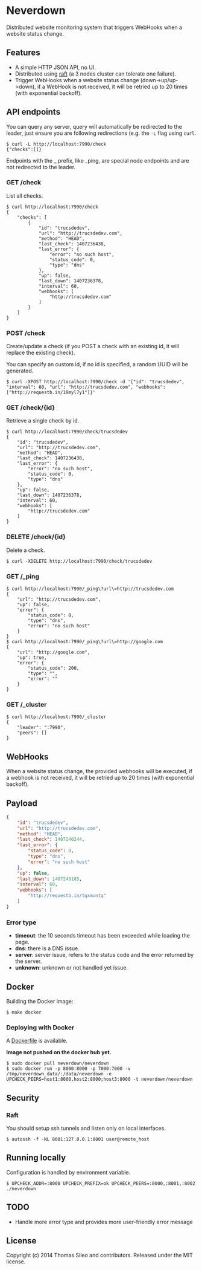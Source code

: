 # Neverdown

Distributed website monitoring system that triggers WebHooks when a website status change.

## Features

- A simple HTTP JSON API, no UI.
- Distributed using [raft](https://github.com/hashicorp/raft) (a 3 nodes cluster can tolerate one failure).
- Trigger WebHooks when a website status change (down->up/up->down), if a WebHook is not received, it will be retried up to 20 times (with exponential backoff).

## API endpoints

You can query any server, query will automatically be redirected to the leader, just ensure you are following redirections (e.g. the ``-L`` flag using ``curl``.

```console
$ curl -L http://localhost:7990/check
{"checks":[]}
```

Endpoints with the **_** prefix, like _ping, are special node endpoints and are not redirected to the leader.

### GET /check

List all checks.

```console
$ curl http://localhost:7990/check
{
    "checks": [
        {
            "id": "trucsdedev",
            "url": "http://trucsdedev.com",
            "method": "HEAD",
            "last_check": 1407236438,
            "last_error": {
                "error": "no such host",
                "status_code": 0,
                "type": "dns"
            },
            "up": false,
            "last_down": 1407236378,
            "interval": 60,
            "webhooks": [
                "http://trucsdedev.com"
            ]
        }
    ]
}
```

### POST /check

Create/update a check (if you POST a check with an existing id, it will replace the existing check).

You can specify an custom id, if no id is specified, a random UUID will be generated.

```console
$ curl -XPOST http://localhost:7990/check -d '{"id": "trucsdedev", "interval": 60, "url": "http://trucsdedev.com", "webhooks":["http://requestb.in/18myl7y1"]}'
```

### GET /check/{id}

Retrieve a single check by id.

```console
$ curl http://localhost:7990/check/trucsdedev
{
    "id": "trucsdedev",
    "url": "http://trucsdedev.com",
    "method": "HEAD",
    "last_check": 1407236438,
    "last_error": {
        "error": "no such host",
        "status_code": 0,
        "type": "dns"
    },
    "up": false,
    "last_down": 1407236378,
    "interval": 60,
    "webhooks": [
        "http://trucsdedev.com"
    ]
}
```

### DELETE /check/{id}

Delete a check.

```console
$ curl -XDELETE http://localhost:7990/check/trucsdedev
```

### GET /_ping

```console
$ curl http://localhost:7990/_ping\?url\=http://trucsdedev.com
{
    "url": "http://trucsdedev.com",
    "up": false,
    "error": {
        "status_code": 0,
        "type": "dns",
        "error": "no such host"
    }
}
$ curl http://localhost:7990/_ping\?url\=http://google.com
{
    "url": "http://google.com",
    "up": true,
    "error": {
        "status_code": 200,
        "type": "",
        "error": ""
    }
}
```

### GET /_cluster

```console
$ curl http://localhost:7990/_cluster
{
    "leader": ":7990", 
    "peers": []
}
```

## WebHooks

When a website status change, the provided webhooks will be executed,
if a webhook is not received, it will be retried up to 20 times (with exponential backoff).

## Payload

```json
{
    "id": "trucsdedev",
    "url": "http://trucsdedev.com",
    "method": "HEAD",
    "last_check": 1407240244,
    "last_error": {
        "status_code": 0,
        "type": "dns",
        "error": "no such host"
    },
    "up": false,
    "last_down": 1407240185,
    "interval": 60,
    "webhooks": [
        "http://requestb.in/tqxmuntq"
    ]
}
```

### Error type

- **timeout**: the 10 seconds timeout has been exceeded while loading the page.
- **dns**: there is a DNS issue.
- **server**: server issue, refers to the status code and the error returned by the server.
- **unknown**: unknown or not handled yet issue.

## Docker

Building the Docker image:

```console
$ make docker
```

### Deploying with Docker

A [Dockerfile](.docker/Dockerfile) is available.

**Image not pushed on the docker hub yet.**

```console
$ sudo docker pull neverdown/neverdown
$ sudo docker run -p 8000:8000 -p 7000:7000 -v /tmp/neverdown_data/:/data/neverdown -e UPCHECK_PEERS=host1:8000,host2:8000;host3:8000 -t neverdown/neverdown
```
## Security

### Raft

You should setup ssh tunnels and listen only on local interfaces.

```console
$ autossh -f -NL 8001:127.0.0.1:8001 user@remote_host
```

## Running locally

Configuration is handled by environment variable.

```console
$ UPCHECK_ADDR=:8000 UPCHECK_PREFIX=ok UPCHECK_PEERS=:8000,:8001,:8002 ./neverdown
```

## TODO

- Handle more error type and provides more user-friendly error message

## License

Copyright (c) 2014 Thomas Sileo and contributors. Released under the MIT license.
